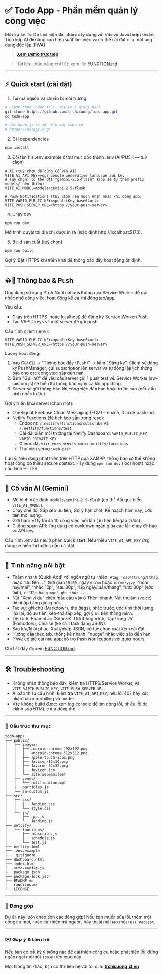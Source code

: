 # ✅ Todo App - Phần mềm quản lý công việc

Một dự án To-Do List hiện đại, được xây dựng với Vite và JavaScript thuần. Tích hợp AI để nâng cao hiệu suất làm việc và có thể cài đặt như một ứng dụng độc lập (PWA).

> **[Xem Demo trực tiếp](https://todo.trchicuong.id.vn/)**

> Tài liệu chức năng chi tiết: xem file [FUNCTION.md](./FUNCTION.md)

---

## ⚡️ Quick start (cài đặt)

1. Tải mã nguồn và chuẩn bị môi trường

```powershell
# Clone repo (hoặc tải .zip rồi giải nén)
git clone https://github.com/trchicuong/todo-app.git
cd todo-app

# Cài Node.js >= 18 nếu máy chưa có
# https://nodejs.org/
```

2. Cài dependencies

```powershell
npm install
```

3. Đổi tên file .env.example ở thư mục gốc thành .env (AI/PUSH — tuỳ chọn)

```dotenv
# AI (tuỳ chọn để dùng Cố vấn AI)
VITE_AI_API_KEY=your_google_generative_language_api_key
# Tuỳ chọn: có thể đặt "gemini-2.5-flash" (app sẽ tự thêm prefix models/ nếu thiếu)
VITE_AI_MODEL=models/gemini-2.5-flash

# Push Notifications (tuỳ chọn nếu muốn nhận nhắc khi đóng app)
VITE_VAPID_PUBLIC_KEY=<publicKey_base64url>
VITE_PUSH_SERVER_URL=<https://your-push-server>
```

4. Chạy dev

```powershell
npm run dev
```

Mở trình duyệt tới địa chỉ được in ra (mặc định http://localhost:5173).

5. Build sản xuất (tuỳ chọn)

```powershell
npm run build
```

Gợi ý: Bật HTTPS khi triển khai để thông báo đẩy hoạt động ổn định.

---

## �🔔 Thông báo & Push

Ứng dụng sử dụng Push Notifications thông qua Service Worker để gửi nhắc nhở công việc, hoạt động kể cả khi đóng tab/app.

Yêu cầu:

- Chạy trên HTTPS (hoặc localhost) để đăng ký Service Worker/Push.
- Tạo VAPID keys và một server để gửi push.

Cấu hình client (.env):

```
VITE_VAPID_PUBLIC_KEY=<publicKey_base64url>
VITE_PUSH_SERVER_URL=<https://your-push-server>
```

Luồng hoạt động:

1. Vào Cài đặt → "Thông báo đẩy (Push)" → bấm "Đăng ký". Client sẽ đăng ký PushManager, gửi subscription lên server và tự động lập lịch thông báo cho các công việc sắp đến hạn.
2. Bấm "Gửi thử" để yêu cầu server gửi 1 push test về. Service Worker (sw-custom.js) sẽ hiển thị thông báo ngay cả khi app đóng.
3. Server sẽ gửi thông báo khi công việc đến hạn hoặc trước hạn (nếu cấu hình nhắc trước).

Gợi ý triển khai server (chọn một):

- OneSignal, Firebase Cloud Messaging (FCM) – nhanh, ít code backend.
- Netlify Functions (đã tích hợp sẵn trong repo):
  - Endpoint: `/.netlify/functions/subscribe` và `/.netlify/functions/test`
  - Cài đặt biến môi trường tại Netlify Dashboard: `VAPID_PUBLIC_KEY`, `VAPID_PRIVATE_KEY`
  - Client: đặt `VITE_PUSH_SERVER_URL=/.netlify/functions`
  - Thư viện server: `web-push`

Lưu ý: Nếu đang phát triển trên HTTP qua XAMPP, thông báo có thể không hoạt động do thiếu secure context. Hãy dùng `npm run dev` (localhost) hoặc cấu hình HTTPS.

---

## 🤖 Cố vấn AI (Gemini)

- Mô hình mặc định: `models/gemini-2.5-flash` (có thể đổi qua biến `VITE_AI_MODEL`).
- Chạy chế độ: Sắp xếp ưu tiên, Gợi ý hạn chót, Kế hoạch hôm nay, Ước tính thời lượng.
- Giới hạn: xử lý tối đa 10 công việc mỗi lần (ưu tiên trễ/gấp trước).
- Chống spam API: ứng dụng có cooldown ngắn giữa các lần chạy để bảo vệ API key.

Cấu hình .env đã nêu ở phần Quick start. Nếu thiếu `VITE_AI_API_KEY` ứng dụng sẽ hiển thị hướng dẫn cài đặt.

<!-- Gỡ nội dung cài đặt trùng lặp; Quick start ở trên là hướng dẫn duy nhất -->

---

## 🧩 Tính năng nổi bật

- Thêm nhanh (Quick Add) với ngôn ngữ tự nhiên: `#tag`, `!cao/!trung/!thấp` hoặc “ưu tiên …”, thời gian `15:00`, ngày `dd/mm` hoặc `dd/mm/yyyy`, “hôm nay/mai”, “nhắc 10p”, “sau 30p”, “lặp ngày/tuần/tháng”, “ước 30p” (ước tính), `c:"Tên hạng mục"`, `ghi chú: ...`.
- Nút “Xem ví dụ” chèn mẫu câu vào ô Thêm nhanh; Nút thu âm (voice) để nhập bằng giọng nói.
- Tác vụ: ghi chú (Markdown), thẻ (tags), nhắc trước, ước tính thời lượng, lặp lại, độ ưu tiên, kéo-thả sắp xếp, gợi ý ưu tiên thông minh.
- Tiện ích: Hoãn nhắc (Snooze), Dời thông minh, Tập trung 25’ (Pomodoro), Chia sẻ (kể cả 1 task dạng JSON).
- Sao lưu/khôi phục: Xuất/nhập JSON, có tuỳ chọn xuất kèm cài đặt.
- Hướng dẫn theo tab, thống kê nhanh, “nudge” nhắc việc sắp đến hạn.
- PWA: có thể cài như app; hỗ trợ Push Notifications với quiet hours.

Chi tiết đầy đủ xem [FUNCTION.md](./FUNCTION.md).

---

## 🛠️ Troubleshooting

- Không nhận thông báo đẩy: kiểm tra HTTPS/Service Worker, và `VITE_VAPID_PUBLIC_KEY`, `VITE_PUSH_SERVER_URL`.
- AI báo thiếu cấu hình: kiểm tra `VITE_AI_API_KEY`; nếu lỗi 403 hãy xác nhận hạn mức/billing và model.
- Vite không build được: xem log console để tìm dòng lỗi, nhiều lỗi do chỉnh sửa HTML chưa đóng thẻ.

---

### 📁 Cấu trúc thư mục

```
todo-app/
├── public/
│   ├── images/
│   │   ├── android-chrome-192x192.png
│   │   ├── android-chrome-512x512.png
│   │   ├── apple-touch-icon.png
│   │   ├── favicon-16x16.png
│   │   ├── favicon-32x32.png
│   │   ├── favicon.ico
│   │   └── site.webmanifest
│   ├── sound/
│   │   └── notification.mp3
│   ├── particles.js
│   └── sw-custom.js
├── src/
│   ├── css/
│   │   ├── landing.css
│   │   └── style.css
│   └── js/
│       ├── app.js
│       └── landing.js
├── netlify/
│   └── functions/
│       ├── subscribe.js
│       ├── schedule.js
│       └── test.js
├── netlify.toml
├── .env.example
├── .gitignore
├── dashboard.html
├── index.html
├── vite.config.js
├── package.json
├── package-lock.json
├── README.md
├── FUNCTION.md
└── LICENSE
```

---

### 🤝 Đóng góp

Dự án này luôn chào đón các đóng góp! Nếu bạn muốn sửa lỗi, thêm một công cụ mới, hoặc cải thiện mã nguồn, hãy thoải mái tạo một `Pull Request`.

---

### ✉️ Góp ý & Liên hệ

Nếu bạn có bất kỳ ý tưởng nào để cải thiện công cụ hoặc phát hiện lỗi, đừng ngần ngại mở một `Issue` trên repo này.

Mọi thông tin khác, bạn có thể liên hệ với tôi qua:
[**trchicuong.id.vn**](https://trchicuong.id.vn/)
